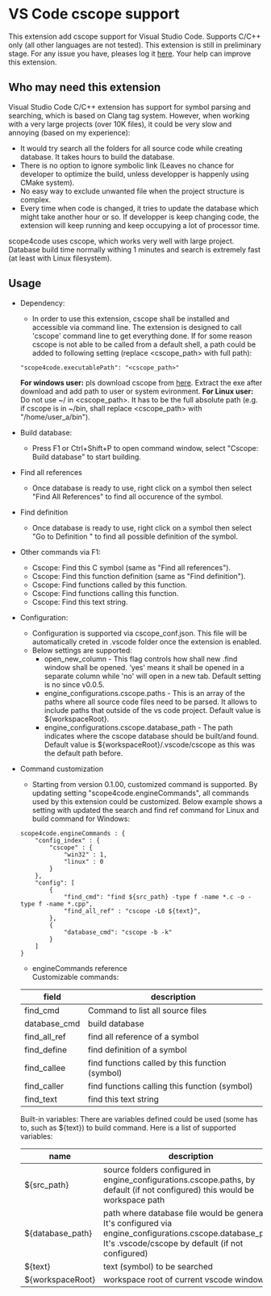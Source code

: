 # VS Code cscope support
This extension add cscope support for Visual Studio Code. Supports C/C++ only (all other languages are not tested). 
This extension is still in preliminary stage. For any issue you have, pleases log it [here](https://github.com/xulion/scope4code/issues). Your help can improve this extension.

## Who may need this extension
Visual Studio Code C/C++ extension has support for symbol parsing and searching, which is based on Clang tag system. However, when working with a very large projects (over 10K files), it could be very slow and annoying (based on my experience):
* It would try search all the folders for all source code while creating database. It takes hours to build the database.
* There is no option to ignore symbolic link (Leaves no chance for developer to optimize the build, unless developper is happenly using CMake system).
* No easy way to exclude unwanted file when the project structure is complex.
* Every time when code is changed, it tries to update the database which might take another hour or so. If developper is keep changing code, the extension will keep running and keep occupying a lot of processor time.

scope4code uses cscope, which works very well with large project. Database build time normally withing 1 minutes and search is extremely fast (at least with Linux filesystem).

## Usage
* Dependency:
    * In order to use this extension, cscope shall be installed and accessible via command line. The extension is designed to call 'cscope' command line to get everything done. If for some reason cscope is not able to be called from a default shell, a path could be added to following setting (replace <cscope_path> with full path):
    ```
    "scope4code.executablePath": "<cscope_path>"
    ```
    **For windows user:** pls download cscope from [here](https://code.google.com/archive/p/cscope-win32/downloads). Extract the exe after download and add path to user or system evironment.
    **For Linux user:** Do not use ~/ in <cscope_path>. It has to be the full absolute path (e.g. if cscope is in ~/bin, shall replace <cscope_path> with "/home/user_a/bin").
    
* Build database:
    * Press F1 or Ctrl+Shift+P to open command window, select "Cscope: Build database" to start building.
* Find all references
    * Once database is ready to use, right click on a symbol then select "Find All References" to find all occurence of the symbol.
* Find definition
    *  Once database is ready to use, right click on a symbol then select "Go to Definition " to find all possible definition of the symbol.
* Other commands via F1:
    * Cscope: Find this C symbol (same as "Find all references").
    * Cscope: Find this function definition (same as "Find definition").
    * Cscope: Find functions called by this function.
    * Cscope: Find functions calling this function.
    * Cscope: Find this text string.
* Configuration:
    * Configuration is supported via cscope_conf.json. This file will be automatically creted in .vscode folder once the extension is enabled.
    * Below settings are supported:
        * open_new_column - This flag controls how shall new .find window shall be opened. 'yes' means it shall be opened in a separate column while 'no' will open in a new tab. Default setting is no since v0.0.5.
        * engine_configurations.cscope.paths - This is an array of the paths where all source code files need to be parsed. It allows to include paths that outside of the vs code project. Default value is ${workspaceRoot}.
        * engine_configurations.cscope.database_path - The path indicates where the cscope database should be built/and found. Default value is ${workspaceRoot}/.vscode/cscope as this was the default path before.
* Command customization 
    * Starting from version 0.1.00, customized command is supported. By updating setting "scope4code.engineCommands", all commands used by this extension could be customized. Below example shows a setting with updated the search and find ref command for Linux and build command for Windows:
    ```
    scope4code.engineCommands : {
        "config_index" : {
            "cscope" : {
                "win32" : 1,
                "linux" : 0
            }
        },
        "config": [
            {
                "find_cmd": "find ${src_path} -type f -name *.c -o -type f -name *.cpp",
                "find_all_ref" : "cscope -L0 ${text}",
            },
            {
                "database_cmd": "cscope -b -k"
            }
        ]
    }
    ```
    * engineCommands reference <br/>
    Customizable commands:

    | field | description |
    | --- | --- |
    | find_cmd | Command to list all source files |
    | database_cmd | build database |
    | find_all_ref | find all reference of a symbol |
    | find_define | find definition of a symbol |
    | find_callee | find functions called by this function (symbol) |
    | find_caller | find functions calling this function (symbol) |
    | find_text | find this text string |

    Built-in variables:
    There are variables defined could be used (some has to, such as ${text}) to build command. Here is a list of supported variables:
    
    | name | description |
    | --- | --- |
    | ${src_path} | source folders configured in engine_configurations.cscope.paths, by default (if not configured) this would be workspace path |
    | ${database_path} | path where database file would be generated. It's configured via engine_configurations.cscope.database_path. It's .vscode/cscope by default (if not configured) |
    | ${text} | text (symbol) to be searched |
    | ${workspaceRoot} | workspace root of current vscode window|


        
